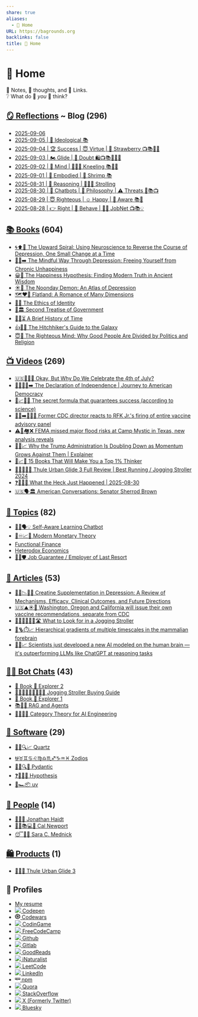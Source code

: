 ```yaml
---
share: true
aliases:
  - 🏡 Home
URL: https://bagrounds.org
backlinks: false
title: 🏡 Home
---
```

# 🏡 Home  
📑 Notes, 💭 thoughts, and 🔗 Links.  
❔ What do 🫵 _you_ 🤔 think?  
  
## [🪞 Reflections](./reflections/index.md) ~ Blog (296)  
- [2025-09-06](./reflections/2025-09-06.md)  
- [2025-09-05 | 🤔 Ideological 📚](./reflections/2025-09-05.md)  
- [2025-09-04 | 🏆 Success | 😇 Virtue | 🍓 Strawberry 📺📚👶🏼](./reflections/2025-09-04.md)  
- [2025-09-03 | 🏍️ Glide | 🤥 Doubt 🛍️📺📚📄👶🏼](./reflections/2025-09-03.md)  
- [2025-09-02 | 🧠 Mind | 🧎🏼‍♂️ Kneeling 📚👶🏼](./reflections/2025-09-02.md)  
- [2025-09-01 | 🧠 Embodied | 🍤 Shrimp 📚](./reflections/2025-09-01.md)  
- [2025-08-31 | 🧮 Reasoning | 🏃🏼‍♀️ Strolling](./reflections/2025-08-31.md)  
- [2025-08-30 | 🤖 Chatbots | 📜 Philosophy | ⚠️ Threats 🌌📚📺](./reflections/2025-08-30.md)  
- [2025-08-29 | 😇 Righteous | ☺️ Happy | 👀 Aware 📚🌌](./reflections/2025-08-29.md)  
- [2025-08-28 | 👉 Right | 🐒 Behave | 💼🛟 JobNet 📺📚💡](./reflections/2025-08-28.md)  
  
  
## [📚 Books](./books/index.md) (604)  
- [🌀⬆️🧠 The Upward Spiral: Using Neuroscience to Reverse the Course of Depression, One Small Change at a Time](./books/the-upward-spiral-using-neuroscience-to-reverse-the-course-of-depression-one-small-change-at-a-time.md)  
- [🧘😞➡️ The Mindful Way Through Depression: Freeing Yourself from Chronic Unhappiness](./books/the-mindful-way-through-depression-freeing-yourself-from-chronic-unhappiness.md)  
- [😀📜 The Happiness Hypothesis: Finding Modern Truth in Ancient Wisdom](./books/the-happiness-hypothesis-finding-modern-truth-in-ancient-wisdom.md)  
- [☀️👿 The Noonday Demon: An Atlas of Depression](./books/the-noonday-demon-an-atlas-of-depression.md)  
- [🗺️❤️📐 Flatland: A Romance of Many Dimensions](./books/flatland-a-romance-of-many-dimensions.md)  
- [👤🤔 The Ethics of Identity](./books/the-ethics-of-identity.md)  
- [👑🏛️ Second Treatise of Government](./books/second-treatise-of-government.md)  
- [🤏📜⏳ A Brief History of Time](./books/a-brief-history-of-time.md)  
- [👍🦮🌌 The Hitchhiker's Guide to the Galaxy](./books/the-hitchhikers-guide-to-the-galaxy.md)  
- [😇🧠 The Righteous Mind: Why Good People Are Divided by Politics and Religion](./books/the-righteous-mind.md)  
  
  
## [📺 Videos](./videos/index.md) (269)  
- [🇺🇸🎂🎉🤔 Okay, But Why Do We Celebrate the 4th of July?](./videos/okay-but-why-do-we-celebrate-the-4th-of-july.md)  
- [📜🇺🇸🗽➡️ The Declaration of Independence | Journey to American Democracy](./videos/the-declaration-of-independence-journey-to-american-democracy.md)  
- [🧪📈✅💡 The secret formula that guarantees success (according to science)](./videos/the-secret-formula-that-guarantees-success-according-to-science.md)  
- [👨‍⚕️➡️😬💉💥 Former CDC director reacts to RFK Jr.'s firing of entire vaccine advisory panel](./videos/former-cdc-director-reacts-to-rfk-jrs-firing-of-entire-vaccine-advisory-panel.md)  
- [⚠️🌊🏘️❌ FEMA missed major flood risks at Camp Mystic in Texas, new analysis reveals](./videos/fema-missed-major-flood-risks-at-camp-mystic-in-texas-new-analysis-reveals.md)  
- [👴🚫📈 Why the Trump Administration Is Doubling Down as Momentum Grows Against Them | Explainer](./videos/why-the-trump-administration-is-doubling-down-as-momentum-grows-against-them-explainer.md)  
- [🧠📈🥇 15 Books That Will Make You a Top 1% Thinker](./videos/15-books-that-will-make-you-a-top-1-percent-thinker.md)  
- [👶🏃‍♀️🏅✅ Thule Urban Glide 3 Full Review | Best Running / Jogging Stroller 2024](./videos/thule-urban-glide-3-full-review-best-running-jogging-stroller-2024.md)  
- [❓🤯😵‍💫 What the Heck Just Happened | 2025-08-30](./videos/what-the-heck-just-happened-2025-08-30.md)  
- [🇺🇸🗣️🏛️ American Conversations: Senator Sherrod Brown](./videos/american-conversations-senator-sherrod-brown.md)  
  
  
## [🌌 Topics](./topics/index.md) (82)  
- [🧠🤖🗣️💡 Self-Aware Learning Chatbot](./topics/self-aware-learning-chatbot.md)  
- [🏦♾️📈💸 Modern Monetary Theory](./topics/modern-monetary-theory.md)  
- [Functional Finance](./topics/functional-finance.md)  
- [Heterodox Economics](./topics/heterodox-economics.md)  
- [🧑‍💼🛡️ Job Guarantee / Employer of Last Resort](./topics/job-guarantee-employer-of-last-resort.md)  
  
  
## [📄  Articles](./articles/index.md) (53)  
- [💪🧠📉💊🔎 Creatine Supplementation in Depression: A Review of Mechanisms, Efficacy, Clinical Outcomes, and Future Directions](./articles/creatine-supplementation-in-depression-a-review-of-mechanisms-efficacy-clinical-outcomes-and-future-directions.md)  
- [🇺🇸⛰️☀️💉 Washington, Oregon and California will issue their own vaccine recommendations, separate from CDC](./articles/washington-oregon-and-california-will-issue-their-own-vaccine-recommendations-separate-from-cdc.md)  
- [👀👶🏼🏃🏼‍♀️🛣️ What to Look for in a Jogging Stroller](./articles/what-to-look-for-in-a-jogging-stroller.md)  
- [🧠🪜⏱️📈 Hierarchical gradients of multiple timescales in the mammalian forebrain](./articles/hierarchical-gradients-of-multiple-timescales-in-the-mammalian-forebrain.md)  
- [🧠🤖📈 Scientists just developed a new AI modeled on the human brain — it's outperforming LLMs like ChatGPT at reasoning tasks](./articles/scientists-just-developed-a-new-ai-modeled-on-the-human-brain-its-outperforming-llms-like-chatgpt-at-reasoning-tasks.md)  
  
  
## [🤖💬 Bot Chats](./bot-chats/index.md) (43)  
- [📖 Book 🧭 Explorer 2](./bot-chats/book-explorer-2.md)  
- [👶🏼🛒🏃🏼‍♀️🦮💲🦮 Jogging Stroller Buying Guide](./bot-chats/jogging-stroller-buying-guide.md)  
- [📖 Book 🧭 Explorer 1](./bot-chats/book-explorer-1.md)  
- [📚🤖💬 RAG and Agents](./bot-chats/rag-and-agents.md)  
- [📐🔗🤖🧠 Category Theory for AI Engineering](./bot-chats/category-theory-for-ai-engineering.md)  
  
  
## [💾 Software](./software/index.md) (29)  
- [💎🔬🔍📈 Quartz](./software/quartz.md)  
- [⛎♉️♊️♋️♌️♍️♎️♏️♐️♑️♒️♓️ Zodios](./software/zodios.md)  
- [🐍📜🔍✅ Pydantic](./software/pydantic.md)  
- [❓🧪✅🤔 Hypothesis](./software/hypothesis.md)  
- [🐍🏎️📦 uv](./software/uv.md)  
  
  
## [👥 People](./people/index.md) (14)  
- [🧠🤝🐘 Jonathan Haidt](./people/jonathan-haidt.md)  
- [👨‍🏫📚💻🤔 Cal Newport](./people/cal-newport.md)  
- [😴🧠🌃 Sara C. Mednick](./people/sara-c-mednick.md)  
  
  
## [🛍️ Products](./products/index.md) (1)  
- [👶🏃🌆 Thule Urban Glide 3](./products/thule-urban-glide-3.md)  
  
  
## 🔗 Profiles  
- [My resume](./topics/my-resume.md)  
- <a href="http://codepen.io/bagrounds"><img style="height:1em; margin:0;" src="https://simpleicons.org/icons/codepen.svg"/> Codepen</a>  
- <a href="http://www.codewars.com/users/bagrounds"><img style="height:1em; margin:0;" src="https://raw.githubusercontent.com/bagrounds/icons/master/codewars.svg"/> Codewars</a>  
- <a href="https://www.codingame.com/profile/0d172b10ecb72b81c2bb2646e8be9d8a8930706"><img style="height:1em; margin:0;" src="https://simpleicons.org/icons/codingame.svg"/> CodinGame</a>  
- <a href="http://freecodecamp.com/bagrounds"><img style="height:1em; margin:0;" src="https://simpleicons.org/icons/freecodecamp.svg"/> FreeCodeCamp</a>  
- <a href="https://github.com/bagrounds"><img style="height:1em; margin:0;" src="https://simpleicons.org/icons/github.svg"/> Github</a>  
- <a href="http://gitlab.com/bagrounds"><img style="height:1em; margin:0;" src="https://simpleicons.org/icons/gitlab.svg"/> Gitlab</a>  
- <a href="http://goodreads.com/bagrounds"><img style="height:1em; margin:0;" src="https://simpleicons.org/icons/goodreads.svg"/> GoodReads</a>  
- <a href="https://www.inaturalist.org/people/8822063"><img style="height:1em; margin:0;" src="https://static.inaturalist.org/wiki_page_attachments/3154-original.png"/> iNaturalist</a>  
- <a href="https://leetcode.com/u/bagrounds"><img style="height:1em; margin:0;" src="https://simpleicons.org/icons/leetcode.svg"/> LeetCode</a>  
- <a href="https://linkedin.com/in/bagrounds"><img style="height:1em; margin:0;" src="https://simpleicons.org/icons/linkedin.svg"/> LinkedIn</a>  
- <a href="http://www.npmjs.com/~bagrounds"><img style="height:1em; margin:0;" src="https://raw.githubusercontent.com/bagrounds/icons/master/npm.svg"/> npm</a>  
- <a href="https://www.quora.com/profile/Bryan-Grounds"><img style="height:1em; margin:0;" src="https://simpleicons.org/icons/quora.svg"/> Quora</a>  
- <a href="http://stackoverflow.com/users/2081363/bagrounds"><img style="height:1em; margin:0;" src="https://simpleicons.org/icons/stackoverflow.svg"/> StackOverflow</a>  
- <a href="https://twitter.com/bagrounds"><img style="height:1em; margin:0;" src="https://simpleicons.org/icons/x.svg"/> X (Formerly Twitter)</a>  
- <a href="https://bsky.app/profile/bagrounds.bsky.social"><img style="height:1em; margin:0;" src="https://simpleicons.org/icons/bluesky.svg"/> Bluesky</a>